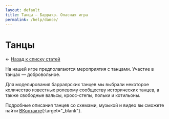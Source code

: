 ```yaml
---
layout: default
title: Танцы — Барраяр. Опасная игра
permalink: /help/dance/
---
```


# Танцы

&larr; [Назад к списку статей](/help/)

На нашей игре предполагаются мероприятия с танцами. Участие в танцах — добровольное.

Для моделирования барраярских танцев мы выбрали некоторое количество известных ролевому сообществу исторических танцев, а также свободные вальсы, кросс-степы, польки и котильоны.

Подробные описания танцев со схемами, музыкой и видео вы сможете найти [ВКонтакте](https://vk.com/topic-121128769_35527240){:target="_blank"}.
